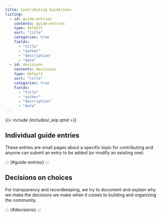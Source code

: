 ```yaml
---
title: Contributing Guidelines
listing:
  - id: guide-entries
    contents: guide-entries
    type: default
    sort: "title"
    categories: true
    fields: 
      - "title"
      - "author"
      - "description"
      - "date"
  - id: decisions
    contents: decisions
    type: default
    sort: "title"
    categories: true
    fields: 
      - "title"
      - "author"
      - "description"
      - "date"
---
```


{{< include /includes/_wip.qmd >}}

<!-- TODO: Add link to the teams/index.qmd instructions? -->

## Individual guide entries

These entries are small pages about a specific topic for contributing
and anyone can submit an entry to be added (or modify an existing one).

::: {#guide-entries}
:::

## Decisions on choices

For transparency and recordkeeping, we try to document and explain why
we make the decisions we make when it comes to building and organizing
the community.

::: {#decisions}
:::

